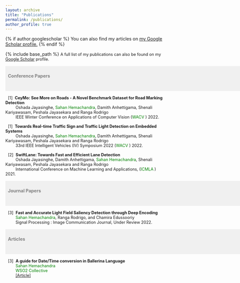 ```yaml
---
layout: archive
title: "Publications"
permalink: /publications/
author_profile: true
---
```


{% if author.googlescholar %}
  You can also find my articles on <u><a href="{{author.googlescholar}}">my Google Scholar profile</a>.</u>
{% endif %}

{% include base_path %}
<span style="font-size:0.9em;text-align: justify">A full list of my publications can also be found on my <a href="https://scholar.google.com/citations?user=0_2AvCIAAAAJ&hl=en&authuser=1">Google Scholar</a> profile.</span>

<span style="font-size:1em; color:gray;background-color: #F0F0F0;height: 4em; width: 57em; display:inline-block; vertical-align: middle; padding-top: 22px;padding-left: 8px;text-align: left"><b>Conference Papers</b></span><br/>

<!-- <img style="float: left;" src="/images/cvpr.jpg" width="25%">  -->
<span style="font-size:0.9em;padding-left: 8px;text-align: justify"> [1]<span style="color:white">a</span><b>CeyMo: See More on Roads - A Novel Benchmark Dataset for Road Marking Detection</b><br />
  &nbsp; &nbsp; &thinsp; &thinsp; &thinsp; Oshada Jayasinghe, <span style="color:green">Sahan Hemachandra</span>, Damith Anhettigama, Shenali Kariyawasam, Peshala Jayasekara and Ranga Rodrigo <br />
 &nbsp; &nbsp; &thinsp; &thinsp; &thinsp; IEEE Winter Conference on Applications of Computer Vision  (<span style="color:green">WACV </span>) 2022. <br/>
<!--    &nbsp; &nbsp; &thinsp; &thinsp; &thinsp; <a href="https://arxiv.org/pdf/1910.12306.pdf">[Paper]</a> <a href="https://vinojjayasundara.github.io/files/NeurIPS19_ppt.pdf">[Presentation]</a> <a href="https://vinojjayasundara.github.io/files/NeurIPS19_Poster.pdf">[Poster]</a> <a href="https://github.com/vinojjayasundara/treecaps">[Code]</a></span> -->
  
<!-- <img style="float: left;" src="/images/cvpr.jpg" width="25%">  -->
<span style="font-size:0.9em;padding-left: 8px;text-align: justify"> [1]<span style="color:white">a</span><b>Towards Real-time Traffic Sign and Traffic Light Detection on Embedded Systems</b><br />
  &nbsp; &nbsp; &thinsp; &thinsp; &thinsp; Oshada Jayasinghe, <span style="color:green">Sahan Hemachandra</span>, Damith Anhettigama, Shenali Kariyawasam, Peshala Jayasekara and Ranga Rodrigo <br />
 &nbsp; &nbsp; &thinsp; &thinsp; &thinsp; 33rd IEEE Intelligent Vehicles (IV) Symposium 2022  (<span style="color:green">WACV </span>) 2022. <br/>
<!--    &nbsp; &nbsp; &thinsp; &thinsp; &thinsp; <a href="https://arxiv.org/pdf/1910.12306.pdf">[Paper]</a> <a href="https://vinojjayasundara.github.io/files/NeurIPS19_ppt.pdf">[Presentation]</a> <a href="https://vinojjayasundara.github.io/files/NeurIPS19_Poster.pdf">[Poster]</a> <a href="https://github.com/vinojjayasundara/treecaps">[Code]</a></span> -->

<span style="font-size:0.9em;padding-left: 8px;text-align: justify"> [2]<span style="color:white">a</span><b>SwiftLane: Towards Fast and Efficient Lane Detection</b><br />
  &nbsp; &nbsp; &thinsp; &thinsp; &thinsp; Oshada Jayasinghe, Damith Anhettigama, <span style="color:green">Sahan Hemachandra</span>, Shenali Kariyawasam, Peshala Jayasekara and Ranga Rodrigo  <br />
 &nbsp; &nbsp; &thinsp; &thinsp; &thinsp; International Conference on Machine Learning and Applications,  (<span style="color:green">ICMLA </span>) 2021. <br/>
<!--    &nbsp; &nbsp; &thinsp; &thinsp; &thinsp; <a href="https://ieeexplore.ieee.org/abstract/document/8658735/">[Paper]</a> <a href="https://vinojjayasundara.github.io/files/WACV19_ppt.pdf">[Presentation]</a> <a href="https://vinojjayasundara.github.io/files/WACV19_Poster.pdf">[Poster]</a> <a href="https://github.com/vinojjayasundara/textcaps">[Code]</a></span> -->

<span style="font-size:1em; color:gray;background-color: #F0F0F0;height: 4em; width: 57em; display:inline-block; vertical-align: middle; padding-top: 22px;padding-left: 8px;text-align: left"><b>Journal Papers</b></span><br/>
  
<span style="font-size:0.9em;padding-left: 8px;text-align: justify"> [3]<span style="color:white">a</span><b>Fast and Accurate Light Field Saliency Detection through Deep Encoding</b><br />
  &nbsp; &nbsp; &thinsp; &thinsp; &thinsp; <span style="color:green">Sahan Hemachandra</span>, Ranga Rodrigo, and Chamira Edussooriy<br />
 &nbsp; &nbsp; &thinsp; &thinsp; &thinsp; Signal Processing : Image Communication Journal, Under Review 2022. <br/>
<!--    &nbsp; &nbsp; &thinsp; &thinsp; &thinsp; <a href="http://openaccess.thecvf.com/content_CVPR_2019/papers/Rajasegaran_DeepCaps_Going_Deeper_With_Capsule_Networks_CVPR_2019_paper.pdf">[Paper]</a> <a href="https://vinojjayasundara.github.io/files/CVPR19_ppt.pptx">[Presentation]</a> <a href="https://vinojjayasundara.github.io/files/CVPR19_Poster.pdf">[Poster]</a> <a href="https://github.com/vinojjayasundara/deepcaps">[Code]</a></span> -->
   
<span style="font-size:1em; color:gray;background-color: #F0F0F0;height: 4em; width: 57em; display:inline-block; vertical-align: middle; padding-top: 22px;padding-left: 8px;text-align: left"><b>Articles</b></span><br/>
  
<span style="font-size:0.9em;padding-left: 8px;text-align: justify"> [3]<span style="color:white">a</span><b>A guide for Date/Time conversion in Ballerina Language</b><br />
  &nbsp; &nbsp; &thinsp; &thinsp; &thinsp; <span style="color:green">Sahan Hemachandra<br />
 &nbsp; &nbsp; &thinsp; &thinsp; &thinsp; WSO2 Collective<br/>
 &nbsp; &nbsp; &thinsp; &thinsp; &thinsp; <a href="https://stackoverflow.com/collectives/wso2/articles/73277351/a-guide-for-date-time-conversion-in-ballerina-language">[Article]</a> </span>

